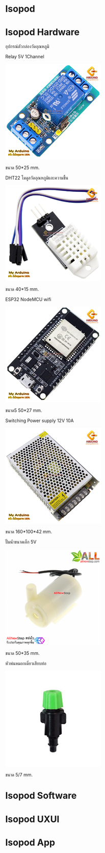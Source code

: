 # Isopod

<h1>Isopod Hardware</h1>
<p>อุปกรณ์ตัวกล่องวัดอุณหภูมิ</p>
<p>Relay 5V 1Channel</p>
<img src="ref/Relay.jpg" width="300" height="300">
<p>ขนาด 50*25 mm.</p>
<p>DHT22 โมดูลวัดอุณหภูมิและความชื้น</p>
<img src="ref/DHT22.jpg" width="300" height="300">
<p>ขนาด 40*15 mm.</p>
<p>ESP32 NodeMCU wifi</p>
<img src="ref/esp32.jpg" width="300" height="300">
<p>ขนาด5 50*27 mm.</p>
<p>Switching Power supply 12V 10A</p>
<img src="ref/w4.jpg" width="300" height="300">
<p>ขนาด 160*100*42 mm.</p>
<p>ปั๊มน้ำขนาดเล็ก 5V</p>
<img src="ref/7f.jpg" width="300" height="300">
<p>ขนาด 50*35 mm.</p>
<p>หัวพ่นหมอกเดี่ยวเสียบท่อ</p>
<img src="ref/60181231.jpg" width="300" height="300">
<p>ขนาด 5/7 mm.</p>



<h1>Isopod Software</h1>

<h1>Isopod UXUI</h1>

<h1>Isopod App</h1>
